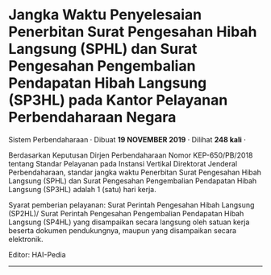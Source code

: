 Jangka Waktu Penyelesaian Penerbitan Surat Pengesahan Hibah Langsung (SPHL) dan Surat Pengesahan Pengembalian Pendapatan Hibah Langsung (SP3HL) pada Kantor Pelayanan Perbendaharaan Negara
===========================================================================================================================================================================================

Sistem Perbendaharaan · Dibuat **19 NOVEMBER 2019** · Dilihat **248 kali** ·

Berdasarkan Keputusan Dirjen Perbendaharaan Nomor KEP-650/PB/2018 tentang Standar Pelayanan pada Instansi Vertikal Direktorat Jenderal Perbendaharaan, standar jangka waktu Penerbitan Surat Pengesahan Hibah Langsung (SPHL) dan Surat Pengesahan Pengembalian Pendapatan Hibah Langsung (SP3HL) adalah 1 (satu) hari kerja.

Syarat pemberian pelayanan: Surat Perintah Pengesahan Hibah Langsung (SP2HL)/ Surat Perintah Pengesahan Pengembalian Pendapatan Hibah Langsung (SP4HL) yang disampaikan secara langsung oleh satuan kerja beserta dokumen pendukungnya, maupun yang disampaikan secara elektronik.  

Editor: HAI-Pedia  
  

  
  
  

* * *